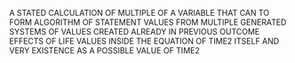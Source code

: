 A STATED CALCULATION OF MULTIPLE OF A VARIABLE THAT CAN TO FORM ALGORITHM OF STATEMENT VALUES FROM MULTIPLE GENERATED SYSTEMS OF VALUES CREATED ALREADY IN PREVIOUS OUTCOME EFFECTS OF LIFE VALUES INSIDE THE EQUATION OF TIME2 ITSELF AND VERY EXISTENCE AS A POSSIBLE VALUE OF TIME2
